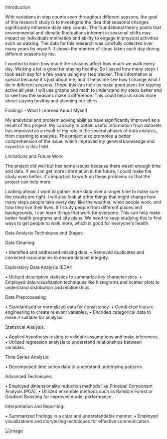 Introduction

With variations in step counts seen throughout different seasons, the goal of this research study is to investigate the idea that seasonal changes significantly influence daily step counts. The foundational theory posits that environmental and climatic fluctuations inherent in seasonal shifts may impact an individuals motivation and ability to engage in physical activities such as walking. The data for this research was carefully collected over many years by myself. It shows the number of steps taken each day during different seasons by me.

I wanted to learn how much the seasons affect how much we walk every day. Walking a lot is good for staying healthy. So I saved how many steps I took each day for a few years using my step tracker. This information is special because it's just about me, and it helps me see how I change what I do in different seasons. I hope this can help us make good plans for staying active all year. I will use graphs and math to understand my steps better and to see how the seasons make a difference. This could help us know more about staying healthy and planning our cities.


Findings - What I Learned About Myself

My analytical and problem solving abilities have significantly improved as a result of this project.  My capacity to obtain useful information from datasets has improved as a result of my role in the several phases of data analysis, from cleaning to analysis.  The project also promoted a better comprehension of the issue, which improved my general knowledge and expertise in this field.



Limitations and Future Work

The project did well but had some issues because there wasnt enough time and data. If we can get more information in the future, I could make the study even better. It's important to work on these problems so that the project can help more.

Looking ahead, I want to gather more data over a longer time to make sure the results are right. I will also look at other things that might change how many steps people take every day, like the weather, when people work, and how they live their lives. If I study people from different places and backgrounds, I can learn things that work for everyone. This can help make better health programs and city plans. We need to keep studying this to find ways to get people to walk more, which is good for everyone's health.



Data Analysis Techniques and Stages

Data Cleaning:

•	Identified and addressed missing data.
•	Removed duplicates and corrected inaccuracies to ensure dataset integrity.

Exploratory Data Analysis (EDA):

•	Utilized descriptive statistics to summarize key characteristics.
•	Employed data visualization techniques like histograms and scatter plots to understand distribution and relationships.

Data Preprocessing:

•	Standardized or normalized data for consistency.
•	Conducted feature engineering to create relevant variables.
•	Encoded categorical data to make it suitable for analysis.

Statistical Analysis:

•	Applied hypothesis testing to validate assumptions and make inferences.
•	Utilized regression analysis to understand relationships between variables.


Time Series Analysis:

•	Decomposed time series data to understand underlying patterns.

Advanced Techniques:

•	Employed dimensionality reduction methods like Principal Component Analysis (PCA).
•	Utilized ensemble methods such as Random Forest or Gradient Boosting for improved model performance.



Interpretation and Reporting:

•	Summarized findings in a clear and understandable manner.
•	Employed visualizations and storytelling techniques for effective communication.

![image](https://github.com/AzizcanAltinkan/AzizcanAltinkan-HealthStep/assets/157147160/ce870ba9-3ba0-4326-b152-878e177e4a0d)
